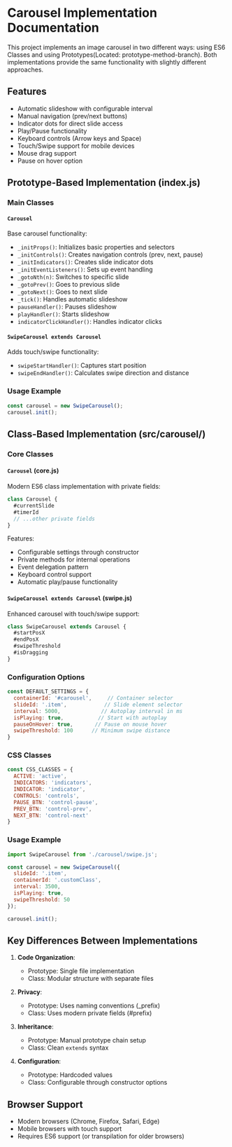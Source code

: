 # Carousel Implementation Documentation

This project implements an image carousel in two different ways: using ES6 Classes and using Prototypes(Located: prototype-method-branch). Both implementations provide the same functionality with slightly different approaches.

## Features

- Automatic slideshow with configurable interval
- Manual navigation (prev/next buttons)
- Indicator dots for direct slide access
- Play/Pause functionality
- Keyboard controls (Arrow keys and Space)
- Touch/Swipe support for mobile devices
- Mouse drag support
- Pause on hover option

## Prototype-Based Implementation (index.js)

### Main Classes

#### `Carousel`
Base carousel functionality:
- `_initProps()`: Initializes basic properties and selectors
- `_initControls()`: Creates navigation controls (prev, next, pause)
- `_initIndicators()`: Creates slide indicator dots
- `_initEventListeners()`: Sets up event handling
- `_gotoNth(n)`: Switches to specific slide
- `_gotoPrev()`: Goes to previous slide
- `_gotoNext()`: Goes to next slide
- `_tick()`: Handles automatic slideshow
- `pauseHandler()`: Pauses slideshow
- `playHandler()`: Starts slideshow
- `indicatorClickHandler()`: Handles indicator clicks

#### `SwipeCarousel extends Carousel`
Adds touch/swipe functionality:
- `swipeStartHandler()`: Captures start position
- `swipeEndHandler()`: Calculates swipe direction and distance

### Usage Example
```javascript
const carousel = new SwipeCarousel();
carousel.init();
```

## Class-Based Implementation (src/carousel/)

### Core Classes

#### `Carousel` (core.js)
Modern ES6 class implementation with private fields:
```javascript
class Carousel {
  #currentSlide
  #timerId
  // ...other private fields
}
```

Features:
- Configurable settings through constructor
- Private methods for internal operations
- Event delegation pattern
- Keyboard control support
- Automatic play/pause functionality

#### `SwipeCarousel extends Carousel` (swipe.js)
Enhanced carousel with touch/swipe support:
```javascript
class SwipeCarousel extends Carousel {
  #startPosX
  #endPosX
  #swipeThreshold
  #isDragging
}
```

### Configuration Options

```javascript
const DEFAULT_SETTINGS = {
  containerId: '#carousel',     // Container selector
  slideId: '.item',            // Slide element selector
  interval: 5000,             // Autoplay interval in ms
  isPlaying: true,           // Start with autoplay
  pauseOnHover: true,       // Pause on mouse hover
  swipeThreshold: 100      // Minimum swipe distance
}
```

### CSS Classes
```javascript
const CSS_CLASSES = {
  ACTIVE: 'active',
  INDICATORS: 'indicators',
  INDICATOR: 'indicator',
  CONTROLS: 'controls',
  PAUSE_BTN: 'control-pause',
  PREV_BTN: 'control-prev',
  NEXT_BTN: 'control-next'
}
```

### Usage Example
```javascript
import SwipeCarousel from './carousel/swipe.js';

const carousel = new SwipeCarousel({
  slideId: '.item',
  containerId: '.customClass',
  interval: 3500,
  isPlaying: true,
  swipeThreshold: 50
});

carousel.init();
```

## Key Differences Between Implementations

1. **Code Organization**:
   - Prototype: Single file implementation
   - Class: Modular structure with separate files

2. **Privacy**:
   - Prototype: Uses naming conventions (_prefix)
   - Class: Uses modern private fields (#prefix)

3. **Inheritance**:
   - Prototype: Manual prototype chain setup
   - Class: Clean `extends` syntax

4. **Configuration**:
   - Prototype: Hardcoded values
   - Class: Configurable through constructor options


## Browser Support

- Modern browsers (Chrome, Firefox, Safari, Edge)
- Mobile browsers with touch support
- Requires ES6 support (or transpilation for older browsers)
